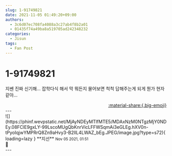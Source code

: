 ```yaml
---
slug: 1-91749821
date: 2021-11-05 01:49:20+09:00
authors:
  - 3c6d07ec708fa4088a3c27ab4f8b2a01
  - 01435f74a49ba8a519705ad242348232
categories:
  - Jisun
tags:
  - Fan Post
---
```


# 1-91749821

<div class="post-container" markdown="1">
<div class="content-container md-sidebar__scrollwrap" markdown="1">

지쎈 진짜 신기해... 잡학다식 해서 막 뭐든지 물어보면 척척 답해주는게 되게 뭔가 현자 같아...

</div>
</div>

<div style="text-align: right;" markdown="1">
<a href="https://weverse.io/fromis9/fanpost/1-91749821" style="text-align: right;">:material-share:{.big-emoji}</a>
</div>
---

<div class="comments-container md-sidebar__scrollwrap" markdown="1">
<div class="comment" markdown="1">
<div class='id-container' markdown="1">
![](https://phinf.wevpstatic.net/MjAyNDEyMTlfMTE5/MDAxNzM0NTgzMjY0NDEy.08FClE9gxLY-99LscoMUgQbKnrVicLFFWSqmAi3eGLEg.hXV0n-tPyoIqjwYMPRrQ8Zn9aHvy3-B2llL4LWAZ_bEg.JPEG/image.jpg?type=s72){ loading=lazy }
**<span class="artist">지선</span>** <small>Nov 05 2021, 01:51</small><br>
</div>
<div class='comment-body' markdown="1">
🤔
</div>
</div>
</div>
---
